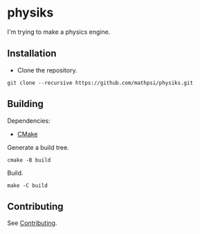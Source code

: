# physiks
I'm trying to make a physics engine.

## Installation
* Clone the repository.
```
git clone --recursive https://github.com/mathpsi/physiks.git
```

## Building
Dependencies:
* [CMake](https://cmake.org/)

Generate a build tree.
```
cmake -B build
```

Build.
```
make -C build
```
## Contributing
See [Contributing](.github/CONTRIBUTING.md).
